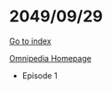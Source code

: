 # 2049/09/29

[Go to index](/README.md "Go to index")

[Omnipedia Homepage](https://omnipedia.app/ "Omnipedia Homepage")
- Episode 1
